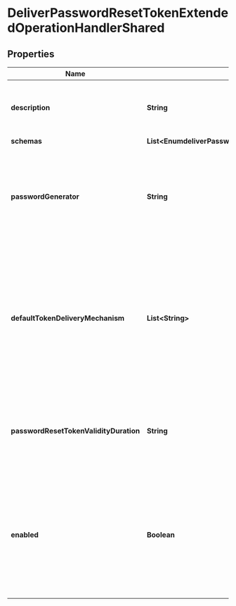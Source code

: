 

# DeliverPasswordResetTokenExtendedOperationHandlerShared


## Properties

| Name | Type | Description | Notes |
|------------ | ------------- | ------------- | -------------|
|**description** | **String** | A description for this Extended Operation Handler |  [optional] |
|**schemas** | **List&lt;EnumdeliverPasswordResetTokenExtendedOperationHandlerSchemaUrn&gt;** |  |  |
|**passwordGenerator** | **String** | The password generator that will be used to create the password reset token values to be delivered to the end user. |  |
|**defaultTokenDeliveryMechanism** | **List&lt;String&gt;** | The set of delivery mechanisms that may be used to deliver password reset tokens to users for requests that do not specify one or more preferred delivery mechanisms. |  |
|**passwordResetTokenValidityDuration** | **String** | The maximum length of time that a password reset token should be considered valid. |  [optional] |
|**enabled** | **Boolean** | Indicates whether the Extended Operation Handler is enabled (that is, whether the types of extended operations are allowed in the server). |  |



